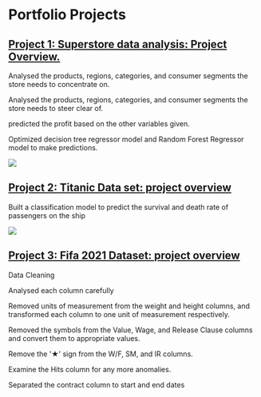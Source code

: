 # Portfolio Projects

## [Project 1: Superstore data analysis: Project Overview.](https://github.com/Doosuur/Projects/blob/main/Superstore%20Project.ipynb)

Analysed the products, regions, categories, and consumer segments the store needs to concentrate on.

Analysed the products, regions, categories, and consumer segments the store needs to steer clear of.

predicted the profit based on the other variables given.

Optimized decision tree regressor model and Random Forest Regressor model to make predictions.

![](https://github.com/Doosuur/Doosuur_portfolio/blob/main/images/superstore.png)




## [Project 2: Titanic Data set: project overview](https://github.com/Doosuur/Projects/blob/main/Titanic%20dataset.ipynb)

Built a classification model to predict the survival and death rate of passengers on the ship

![](https://github.com/Doosuur/Doosuur_portfolio/blob/main/images/Screenshot%20(177).png)


## [Project 3: Fifa 2021 Dataset: project overview](https://github.com/Doosuur/Fifa-2021-Dataset)

Data Cleaning

Analysed each column carefully

Removed units of measurement from the weight and height columns, and transformed each column to one unit of measurement respectively.

Removed the symbols from the Value, Wage, and Release Clause columns and convert them to appropriate values.

Remove the '★' sign from the W/F, SM, and IR columns.

Examine the Hits column for any more anomalies.

Separated the contract column to start and end dates


